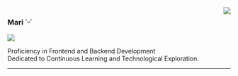 <img align='right' src="https://github-readme-stats.vercel.app/api?username=marikae23&show_icons=true&title_color=783c00&text_color=af552e&icon_color=783c00&bg_color=f8efd4&cache_seconds=2300">

### Mari ˙ᵕ˙

<img src="https://img.shields.io/static/v1?label=Overview&message=SEUNOME&color=f8efd4&style=for-the-badge&logo=GitHub">

<p> Proficiency in Frontend and Backend Development <br/> Dedicated to Continuous Learning and Technological Exploration.</p>

<hr>
